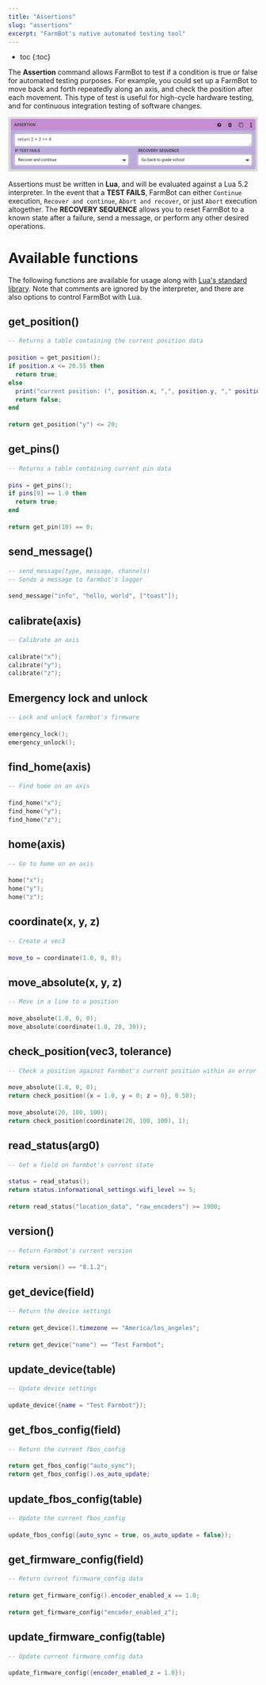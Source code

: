 ```yaml
---
title: "Assertions"
slug: "assertions"
excerpt: "FarmBot's native automated testing tool"
---
```


* toc
{:toc}

The **Assertion** command allows FarmBot to test if a condition is true or false for automated testing purposes. For example, you could set up a FarmBot to move back and forth repeatedly along an axis, and check the position after each movement. This type of test is useful for high-cycle hardware testing, and for continuous integration testing of software changes.

![f8f804e-Assertion.jpeg](Assertion.jpeg)

Assertions must be written in **Lua**, and will be evaluated against a Lua 5.2 interpreter. In the event that a **TEST FAILS**, FarmBot can either `Continue` execution, `Recover and continue`, `Abort and recover`, or just `Abort` execution altogether. The **RECOVERY SEQUENCE** allows you to reset FarmBot to a known state after a failure, send a message, or perform any other desired operations.

# Available functions
The following functions are available for usage along with [Lua's standard library](https://www.lua.org/manual/5.2/). Note that comments are ignored by the interpreter, and there are also options to control FarmBot with Lua.

## get_position()


```lua
-- Returns a table containing the current position data

position = get_position();
if position.x <= 20.55 then
  return true;
else
  print("current position: (", position.x, ",", position.y, "," position.z, ")");
  return false;
end

return get_position("y") <= 20;
```

## get_pins()


```lua
-- Returns a table containing current pin data

pins = get_pins();
if pins[9] == 1.0 then
  return true;
end

return get_pin(10) == 0;
```

## send_message()


```lua
-- send_message(type, message, channels)
-- Sends a message to farmbot's logger

send_message("info", "hello, world", ["toast"]);
```

## calibrate(axis)


```lua
-- Calibrate an axis

calibrate("x");
calibrate("y");
calibrate("z");
```

## Emergency lock and unlock


```lua
-- Lock and unlock farmbot's firmware

emergency_lock();
emergency_unlock();
```

## find_home(axis)


```lua
-- Find home on an axis

find_home("x");
find_home("y");
find_home("z");
```

## home(axis)


```lua
-- Go to home on an axis

home("x");
home("y");
home("z");
```

## coordinate(x, y, z)


```lua
-- Create a vec3

move_to = coordinate(1.0, 0, 0);
```

## move_absolute(x, y, z)


```lua
-- Move in a line to a position

move_absolute(1.0, 0, 0);
move_absolute(coordinate(1.0, 20, 30));
```

## check_position(vec3, tolerance)


```lua
-- Check a position against Farmbot's current position within an error threshold

move_absolute(1.0, 0, 0);
return check_position({x = 1.0, y = 0; z = 0}, 0.50);

move_absolute(20, 100, 100);
return check_position(coordinate(20, 100, 100), 1);
```

## read_status(arg0)


```lua
-- Get a field on farmbot's current state

status = read_status();
return status.informational_settings.wifi_level >= 5;

return read_status("location_data", "raw_encoders") >= 1900;
```

## version()


```lua
-- Return Farmbot's current version

return version() == "8.1.2";
```

## get_device(field)


```lua
-- Return the device settings

return get_device().timezone == "America/los_angeles";

return get_device("name") == "Test Farmbot";
```

## update_device(table)


```lua
-- Update device settings

update_device({name = "Test Farmbot"});
```

## get_fbos_config(field)


```lua
-- Return the current fbos_config

return get_fbos_config("auto_sync");
return get_fbos_config().os_auto_update;
```

## update_fbos_config(table)


```lua
-- Update the current fbos_config

update_fbos_config({auto_sync = true, os_auto_update = false});
```

## get_firmware_config(field)


```lua
-- Return current firmware_config data

return get_firmware_config().encoder_enabled_x == 1.0;

return get_firmware_config("encoder_enabled_z");
```

## update_firmware_config(table)


```lua
-- Update current firmware_config data

update_firmware_config({encoder_enabled_z = 1.0});
```

